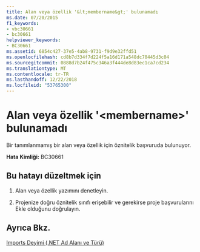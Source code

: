 ```yaml
---
title: Alan veya özellik '&lt;membername&gt;' bulunamadı
ms.date: 07/20/2015
f1_keywords:
- vbc30661
- bc30661
helpviewer_keywords:
- BC30661
ms.assetid: 6854c427-37e5-4ab8-9731-f9d9e32ffd51
ms.openlocfilehash: cd8b7d334f7d224f5a16d171a548dc70445d3c04
ms.sourcegitcommit: 0888d7b24f475c346a3f444de8d83ec1ca7cd234
ms.translationtype: MT
ms.contentlocale: tr-TR
ms.lasthandoff: 12/22/2018
ms.locfileid: "53765300"
---
```

# <a name="field-or-property-ltmembernamegt-is-not-found"></a>Alan veya özellik '&lt;membername&gt;' bulunamadı
Bir tanımlanmamış bir alan veya özellik için öznitelik başvuruda bulunuyor.  
  
 **Hata Kimliği:** BC30661  
  
## <a name="to-correct-this-error"></a>Bu hatayı düzeltmek için  
  
1.  Alan veya özellik yazımını denetleyin.  
  
2.  Projenize doğru öznitelik sınıfı erişebilir ve gerekirse proje başvurularını Ekle olduğunu doğrulayın.  
  
## <a name="see-also"></a>Ayrıca Bkz.  
 [Imports Deyimi (.NET Ad Alanı ve Türü)](../../visual-basic/language-reference/statements/imports-statement-net-namespace-and-type.md)
